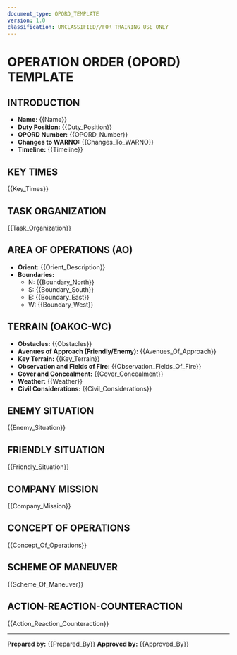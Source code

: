 ```yaml
---
document_type: OPORD_TEMPLATE
version: 1.0
classification: UNCLASSIFIED//FOR TRAINING USE ONLY
---
```


# OPERATION ORDER (OPORD) TEMPLATE

## INTRODUCTION
- **Name:** {{Name}}
- **Duty Position:** {{Duty_Position}}
- **OPORD Number:** {{OPORD_Number}}
- **Changes to WARNO:** {{Changes_To_WARNO}}
- **Timeline:** {{Timeline}}

## KEY TIMES
{{Key_Times}}

## TASK ORGANIZATION
{{Task_Organization}}

## AREA OF OPERATIONS (AO)
- **Orient:** {{Orient_Description}}
- **Boundaries:** 
  - N: {{Boundary_North}}
  - S: {{Boundary_South}}
  - E: {{Boundary_East}}
  - W: {{Boundary_West}}

## TERRAIN (OAKOC-WC)
- **Obstacles:** {{Obstacles}}
- **Avenues of Approach (Friendly/Enemy):** {{Avenues_Of_Approach}}
- **Key Terrain:** {{Key_Terrain}}
- **Observation and Fields of Fire:** {{Observation_Fields_Of_Fire}}
- **Cover and Concealment:** {{Cover_Concealment}}
- **Weather:** {{Weather}}
- **Civil Considerations:** {{Civil_Considerations}}

## ENEMY SITUATION
{{Enemy_Situation}}

## FRIENDLY SITUATION
{{Friendly_Situation}}

## COMPANY MISSION
{{Company_Mission}}

## CONCEPT OF OPERATIONS
{{Concept_Of_Operations}}

## SCHEME OF MANEUVER
{{Scheme_Of_Maneuver}}

## ACTION-REACTION-COUNTERACTION
{{Action_Reaction_Counteraction}}

---
**Prepared by:** {{Prepared_By}}
**Approved by:** {{Approved_By}}
